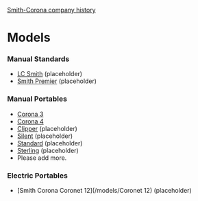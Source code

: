 <!-- TITLE: Corona -->
<!-- SUBTITLE: Add a quick summary of Corona --> 

[Smith-Corona company history](/history/corona)
# Models
### Manual Standards
* [LC Smith](/models/lc-smith) (placeholder)
* [Smith Premier](/models/smith-premier) (placeholder)

### Manual Portables
* [Corona 3](/models/corona/3)
* [Corona 4](/models/corona/4)
* [Clipper](/models/corona/clipper) (placeholder)
* [Silent](/models/corona/silent) (placeholder)
* [Standard](/models/corona/standard) (placeholder)
* [Sterling](/models/corona/sterling) (placeholder)
* Please add more.

### Electric Portables
* [Smith Corona Coronet 12](/models/Coronet 12) (placeholder)
